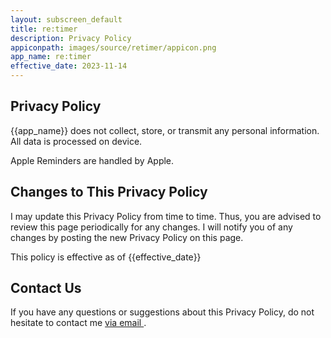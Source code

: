 ```yaml
---
layout: subscreen_default
title: re:timer
description: Privacy Policy
appiconpath: images/source/retimer/appicon.png
app_name: re:timer
effective_date: 2023-11-14
---
```



## Privacy Policy

{{app_name}} does not collect, store, or transmit any personal information. All data is processed on device. 

Apple Reminders are handled by Apple. 


## Changes to This Privacy Policy

I may update this Privacy Policy from time to time. Thus, you are advised to review this page periodically for any changes. I will notify you of any changes by posting the new Privacy Policy on this page.

This policy is effective as of {{effective_date}}



## Contact Us

If you have any questions or suggestions about this Privacy Policy, do not hesitate to contact me <a href="mailto:nextcalc.feedback@gmail@@@com?subject={{app_name}} support website"
   onmouseover="this.href=this.href.replace('@@@','.')">
   via email
</a>.
